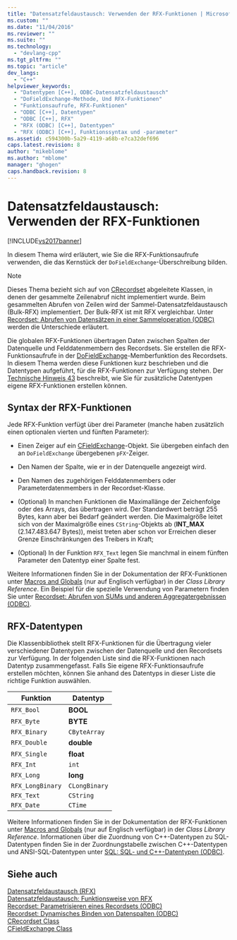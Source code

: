 ```yaml
---
title: "Datensatzfeldaustausch: Verwenden der RFX-Funktionen | Microsoft Docs"
ms.custom: ""
ms.date: "11/04/2016"
ms.reviewer: ""
ms.suite: ""
ms.technology: 
  - "devlang-cpp"
ms.tgt_pltfrm: ""
ms.topic: "article"
dev_langs: 
  - "C++"
helpviewer_keywords: 
  - "Datentypen [C++], ODBC-Datensatzfeldaustausch"
  - "DoFieldExchange-Methode, Und RFX-Funktionen"
  - "Funktionsaufrufe, RFX-Funktionen"
  - "ODBC [C++], Datentypen"
  - "ODBC [C++], RFX"
  - "RFX (ODBC) [C++], Datentypen"
  - "RFX (ODBC) [C++], Funktionssyntax und -parameter"
ms.assetid: c594300b-5a29-4119-a68b-e7ca32def696
caps.latest.revision: 8
author: "mikeblome"
ms.author: "mblome"
manager: "ghogen"
caps.handback.revision: 8
---
```

# Datensatzfeldaustausch: Verwenden der RFX-Funktionen
[!INCLUDE[vs2017banner](../../assembler/inline/includes/vs2017banner.md)]

In diesem Thema wird erläutert, wie Sie die RFX\-Funktionsaufrufe verwenden, die das Kernstück der `DoFieldExchange`\-Überschreibung bilden.  
  
> [!NOTE]
>  Dieses Thema bezieht sich auf von [CRecordset](../../mfc/reference/crecordset-class.md) abgeleitete Klassen, in denen der gesammelte Zeilenabruf nicht implementiert wurde.  Beim gesammelten Abrufen von Zeilen wird der Sammel\-Datensatzfeldaustausch \(Bulk\-RFX\) implementiert.  Der Bulk\-RFX ist mit RFX vergleichbar.  Unter [Recordset: Abrufen von Datensätzen in einer Sammeloperation \(ODBC\)](../../data/odbc/recordset-fetching-records-in-bulk-odbc.md) werden die Unterschiede erläutert.  
  
 Die globalen RFX\-Funktionen übertragen Daten zwischen Spalten der Datenquelle und Felddatenmembern des Recordsets.  Sie erstellen die RFX\-Funktionsaufrufe in der [DoFieldExchange](../Topic/CRecordset::DoFieldExchange.md)\-Memberfunktion des Recordsets.  In diesem Thema werden diese Funktionen kurz beschrieben und die Datentypen aufgeführt, für die RFX\-Funktionen zur Verfügung stehen.  Der [Technische Hinweis 43](../../mfc/tn043-rfx-routines.md) beschreibt, wie Sie für zusätzliche Datentypen eigene RFX\-Funktionen erstellen können.  
  
##  <a name="_core_rfx_function_syntax"></a> Syntax der RFX\-Funktionen  
 Jede RFX\-Funktion verfügt über drei Parameter \(manche haben zusätzlich einen optionalen vierten und fünften Parameter\):  
  
-   Einen Zeiger auf ein [CFieldExchange](../../mfc/reference/cfieldexchange-class.md)\-Objekt.  Sie übergeben einfach den an `DoFieldExchange` übergebenen `pFX`\-Zeiger.  
  
-   Den Namen der Spalte, wie er in der Datenquelle angezeigt wird.  
  
-   Den Namen des zugehörigen Felddatenmembers oder Parameterdatenmembers in der Recordset\-Klasse.  
  
-   \(Optional\) In manchen Funktionen die Maximallänge der Zeichenfolge oder des Arrays, das übertragen wird.  Der Standardwert beträgt 255 Bytes, kann aber bei Bedarf geändert werden.  Die Maximalgröße leitet sich von der Maximalgröße eines `CString`\-Objekts ab \(**INT\_MAX** \(2.147.483.647 Bytes\)\), meist treten aber schon vor Erreichen dieser Grenze Einschränkungen des Treibers in Kraft;  
  
-   \(Optional\) In der Funktion `RFX_Text` legen Sie manchmal in einem fünften Parameter den Datentyp einer Spalte fest.  
  
 Weitere Informationen finden Sie in der Dokumentation der RFX\-Funktionen unter [Macros and Globals](../Topic/Macros,%20Global%20Functions,%20and%20Global%20Variables.md) \(nur auf Englisch verfügbar\) in der *Class Library Reference*.  Ein Beispiel für die spezielle Verwendung von Parametern finden Sie unter [Recordset: Abrufen von SUMs und anderen Aggregatergebnissen \(ODBC\)](../../data/odbc/recordset-obtaining-sums-and-other-aggregate-results-odbc.md).  
  
##  <a name="_core_rfx_data_types"></a> RFX\-Datentypen  
 Die Klassenbibliothek stellt RFX\-Funktionen für die Übertragung vieler verschiedener Datentypen zwischen der Datenquelle und den Recordsets zur Verfügung.  In der folgenden Liste sind die RFX\-Funktionen nach Datentyp zusammengefasst.  Falls Sie eigene RFX\-Funktionsaufrufe erstellen möchten, können Sie anhand des Datentyps in dieser Liste die richtige Funktion auswählen.  
  
|Funktion|Datentyp|  
|--------------|--------------|  
|`RFX_Bool`|**BOOL**|  
|`RFX_Byte`|**BYTE**|  
|`RFX_Binary`|`CByteArray`|  
|`RFX_Double`|**double**|  
|`RFX_Single`|**float**|  
|`RFX_Int`|`int`|  
|`RFX_Long`|**long**|  
|`RFX_LongBinary`|`CLongBinary`|  
|`RFX_Text`|`CString`|  
|`RFX_Date`|`CTime`|  
  
 Weitere Informationen finden Sie in der Dokumentation der RFX\-Funktionen unter [Macros and Globals](../Topic/Macros,%20Global%20Functions,%20and%20Global%20Variables.md) \(nur auf Englisch verfügbar\) in der *Class Library Reference*.  Informationen über die Zuordnung von C\+\+\-Datentypen zu SQL\-Datentypen finden Sie in der Zuordnungstabelle zwischen C\+\+\-Datentypen und ANSI\-SQL\-Datentypen unter [SQL: SQL\- und C\+\+\-Datentypen \(ODBC\)](../../data/odbc/sql-sql-and-cpp-data-types-odbc.md).  
  
## Siehe auch  
 [Datensatzfeldaustausch \(RFX\)](../../data/odbc/record-field-exchange-rfx.md)   
 [Datensatzfeldaustausch: Funktionsweise von RFX](../../data/odbc/record-field-exchange-how-rfx-works.md)   
 [Recordset: Parametrisieren eines Recordsets \(ODBC\)](../../data/odbc/recordset-parameterizing-a-recordset-odbc.md)   
 [Recordset: Dynamisches Binden von Datenspalten \(ODBC\)](../../data/odbc/recordset-dynamically-binding-data-columns-odbc.md)   
 [CRecordset Class](../../mfc/reference/crecordset-class.md)   
 [CFieldExchange Class](../../mfc/reference/cfieldexchange-class.md)